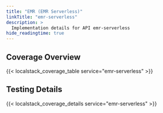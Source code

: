 ```yaml
---
title: "EMR (EMR Serverless)"
linkTitle: "emr-serverless"
description: >
  Implementation details for API emr-serverless
hide_readingtime: true
---
```


## Coverage Overview

{{< localstack_coverage_table service="emr-serverless" >}}

## Testing Details

{{< localstack_coverage_details service="emr-serverless" >}}
